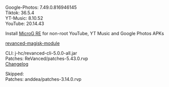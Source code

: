 Google-Photos: 7.49.0.816946145  
Tiktok: 36.5.4  
YT-Music: 8.10.52  
YouTube: 20.14.43  

Install [MicroG RE](https://github.com/WSTxda/MicroG-RE/releases) for non-root YouTube, YT Music and Google Photos APKs  

[revanced-magisk-module](https://github.com/j-hc/revanced-magisk-module)
  
CLI: j-hc/revanced-cli-5.0.0-all.jar  
Patches: ReVanced/patches-5.43.0.rvp  
[Changelog](https://github.com/ReVanced/revanced-patches/releases/tag/v5.43.0)  

Skipped:  
Patches: anddea/patches-3.14.0.rvp      
